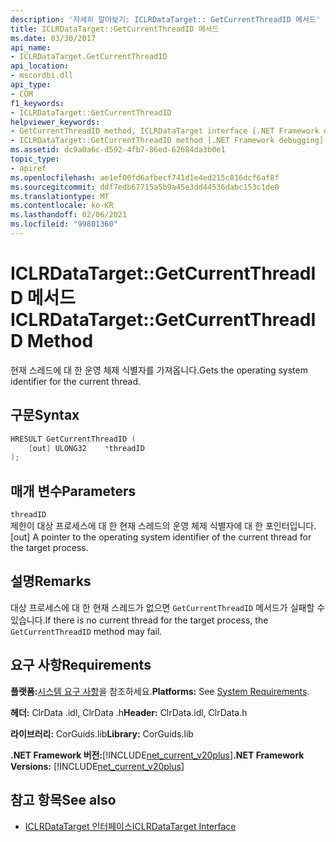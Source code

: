```yaml
---
description: '자세히 알아보기: ICLRDataTarget:: GetCurrentThreadID 메서드'
title: ICLRDataTarget::GetCurrentThreadID 메서드
ms.date: 03/30/2017
api_name:
- ICLRDataTarget.GetCurrentThreadID
api_location:
- mscordbi.dll
api_type:
- COM
f1_keywords:
- ICLRDataTarget::GetCurrentThreadID
helpviewer_keywords:
- GetCurrentThreadID method, ICLRDataTarget interface [.NET Framework debugging]
- ICLRDataTarget::GetCurrentThreadID method [.NET Framework debugging]
ms.assetid: dc9a0a6c-d592-4fb7-86ed-62684da3b0e1
topic_type:
- apiref
ms.openlocfilehash: ae1ef00fd6afbecf741d1e4ed215c816dcf6af8f
ms.sourcegitcommit: ddf7edb67715a5b9a45e3dd44536dabc153c1de0
ms.translationtype: MT
ms.contentlocale: ko-KR
ms.lasthandoff: 02/06/2021
ms.locfileid: "99801360"
---
```

# <a name="iclrdatatargetgetcurrentthreadid-method"></a><span data-ttu-id="03ab1-103">ICLRDataTarget::GetCurrentThreadID 메서드</span><span class="sxs-lookup"><span data-stu-id="03ab1-103">ICLRDataTarget::GetCurrentThreadID Method</span></span>

<span data-ttu-id="03ab1-104">현재 스레드에 대 한 운영 체제 식별자를 가져옵니다.</span><span class="sxs-lookup"><span data-stu-id="03ab1-104">Gets the operating system identifier for the current thread.</span></span>  
  
## <a name="syntax"></a><span data-ttu-id="03ab1-105">구문</span><span class="sxs-lookup"><span data-stu-id="03ab1-105">Syntax</span></span>  
  
```cpp  
HRESULT GetCurrentThreadID (  
    [out] ULONG32    *threadID  
);  
```  
  
## <a name="parameters"></a><span data-ttu-id="03ab1-106">매개 변수</span><span class="sxs-lookup"><span data-stu-id="03ab1-106">Parameters</span></span>  

 `threadID`  
 <span data-ttu-id="03ab1-107">제한이 대상 프로세스에 대 한 현재 스레드의 운영 체제 식별자에 대 한 포인터입니다.</span><span class="sxs-lookup"><span data-stu-id="03ab1-107">[out] A pointer to the operating system identifier of the current thread for the target process.</span></span>  
  
## <a name="remarks"></a><span data-ttu-id="03ab1-108">설명</span><span class="sxs-lookup"><span data-stu-id="03ab1-108">Remarks</span></span>  

 <span data-ttu-id="03ab1-109">대상 프로세스에 대 한 현재 스레드가 없으면 `GetCurrentThreadID` 메서드가 실패할 수 있습니다.</span><span class="sxs-lookup"><span data-stu-id="03ab1-109">If there is no current thread for the target process, the `GetCurrentThreadID` method may fail.</span></span>  
  
## <a name="requirements"></a><span data-ttu-id="03ab1-110">요구 사항</span><span class="sxs-lookup"><span data-stu-id="03ab1-110">Requirements</span></span>  

 <span data-ttu-id="03ab1-111">**플랫폼:**[시스템 요구 사항](../../get-started/system-requirements.md)을 참조하세요.</span><span class="sxs-lookup"><span data-stu-id="03ab1-111">**Platforms:** See [System Requirements](../../get-started/system-requirements.md).</span></span>  
  
 <span data-ttu-id="03ab1-112">**헤더:** ClrData .idl, ClrData .h</span><span class="sxs-lookup"><span data-stu-id="03ab1-112">**Header:** ClrData.idl, ClrData.h</span></span>  
  
 <span data-ttu-id="03ab1-113">**라이브러리:** CorGuids.lib</span><span class="sxs-lookup"><span data-stu-id="03ab1-113">**Library:** CorGuids.lib</span></span>  
  
 <span data-ttu-id="03ab1-114">**.NET Framework 버전:**[!INCLUDE[net_current_v20plus](../../../../includes/net-current-v20plus-md.md)]</span><span class="sxs-lookup"><span data-stu-id="03ab1-114">**.NET Framework Versions:** [!INCLUDE[net_current_v20plus](../../../../includes/net-current-v20plus-md.md)]</span></span>  
  
## <a name="see-also"></a><span data-ttu-id="03ab1-115">참고 항목</span><span class="sxs-lookup"><span data-stu-id="03ab1-115">See also</span></span>

- [<span data-ttu-id="03ab1-116">ICLRDataTarget 인터페이스</span><span class="sxs-lookup"><span data-stu-id="03ab1-116">ICLRDataTarget Interface</span></span>](iclrdatatarget-interface.md)

